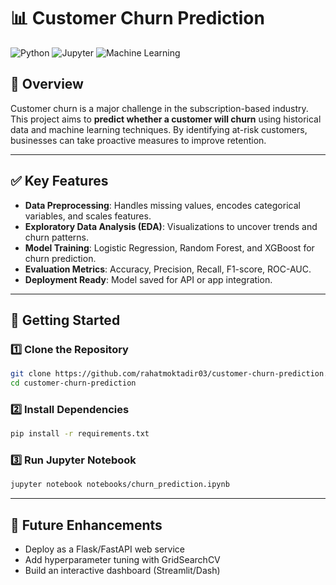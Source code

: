 # 📊 Customer Churn Prediction

![Python](https://img.shields.io/badge/Python-3.8+-blue.svg)
![Jupyter](https://img.shields.io/badge/Jupyter-Notebook-orange.svg)
![Machine Learning](https://img.shields.io/badge/Machine%20Learning-Sklearn-green.svg)

## 📌 Overview
Customer churn is a major challenge in the subscription-based industry. This project aims to **predict whether a customer will churn** using historical data and machine learning techniques. By identifying at-risk customers, businesses can take proactive measures to improve retention.

---

## ✅ Key Features
- **Data Preprocessing**: Handles missing values, encodes categorical variables, and scales features.
- **Exploratory Data Analysis (EDA)**: Visualizations to uncover trends and churn patterns.
- **Model Training**: Logistic Regression, Random Forest, and XGBoost for churn prediction.
- **Evaluation Metrics**: Accuracy, Precision, Recall, F1-score, ROC-AUC.
- **Deployment Ready**: Model saved for API or app integration.

---

## 🚀 Getting Started

### 1️⃣ Clone the Repository
```bash
git clone https://github.com/rahatmoktadir03/customer-churn-prediction.git
cd customer-churn-prediction
```

### 2️⃣ Install Dependencies
```bash
pip install -r requirements.txt
```

### 3️⃣ Run Jupyter Notebook 
```bash
jupyter notebook notebooks/churn_prediction.ipynb
```

---

## 📌 Future Enhancements
- Deploy as a Flask/FastAPI web service
- Add hyperparameter tuning with GridSearchCV
- Build an interactive dashboard (Streamlit/Dash)
